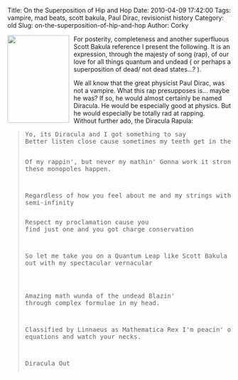 Title: On the Superposition of Hip and Hop
Date: 2010-04-09 17:42:00
Tags: vampire, mad beats, scott bakula, Paul Dirac, revisionist history
Category: old
Slug: on-the-superposition-of-hip-and-hop
Author: Corky

<a onblur="try {parent.deselectBloggerImageGracefully();} catch(e) {}" href="http://3.bp.blogspot.com/_fa6AZDCsHnY/S7-kbDKRebI/AAAAAAAAAAM/GU_aK1ssCyE/s1600/diracula.jpg"><img style="float:left; margin:0 10px 10px 0;cursor:pointer; cursor:hand;width: 139px; height: 197px;" src="http://3.bp.blogspot.com/_fa6AZDCsHnY/S7-kbDKRebI/AAAAAAAAAAM/GU_aK1ssCyE/s320/diracula.jpg" border="0" alt="" id="BLOGGER_PHOTO_ID_5458262058008148402" /></a>
For posterity, completeness and another superfluous Scott Bakula reference I present the following.  It is an expression, through the majesty of song (rap), of our love for all things quantum and undead ( or perhaps a superposition of dead/ not dead states...? ).<div>
</div><div>We all know that the great physicist Paul Dirac, was not a vampire.  What this rap presupposes is... maybe he was?  If so, he would almost certainly be named Diracula.  He would be especially good at physics.  But he would especially be totally rad at rapping.</div><div>
</div><div>Without further ado, the Diracula Rapula:<div>
<a name='more'></a>

<blockquote><pre class="rap">
Yo, its Diracula and I got something to say
Better listen close cause sometimes my teeth get in the way.

Of my rappin', but never my mathin'
Gonna work it strong, gonna make these monopoles happen.

Regardless of how you feel about me
and my strings with length semi-infinity</pre><pre class="rap">Respect my proclamation
cause you find just one and you got charge conservation

So let me take you on a Quantum Leap like Scott Bakula
Rockin' you out with my spectacular vernacular

</pre><pre class="rap">Amazing math wunda of the undead
Blazin' through complex formulae in my head.

Classified by Linnaeus as Mathematica Rex
I'm peacin' out
watch your equations and watch your necks.

Diracula Out
</pre></blockquote>
</div></div>
